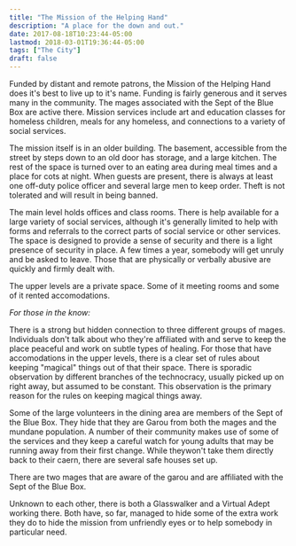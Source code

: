 ```yaml
---
title: "The Mission of the Helping Hand"
description: "A place for the down and out."
date: 2017-08-18T10:23:44-05:00
lastmod: 2018-03-01T19:36:44-05:00
tags: ["The City"]
draft: false
---
```


Funded by distant and remote patrons, the Mission of the Helping Hand does it's best to live up to it's name. Funding is fairly generous and it serves many in the community. The mages associated with the Sept of the Blue Box are active there. Mission services include art and education classes for homeless children, meals for any homeless, and connections to a variety of social services. 

The mission itself is in an older building. The basement, accessible from the street by steps down to an old door has storage, and a large kitchen. The rest of the space is turned over to an eating area during meal times and a place for cots at night. When guests are present, there is always at least one off-duty police officer and several large men to keep order. Theft is not tolerated and will result in being banned. 

The main level holds offices and class rooms. There is help available for a large variety of social services, although it's generally limited to help with forms and referrals to the correct parts of social service or other services. The space is designed to provide a sense of security and there is a light presence of security in place. A few times a year, somebody will get unruly and be asked to leave. Those that are physically or verbally abusive are quickly and firmly dealt with.

The upper levels are a private space. Some of it meeting rooms and some of it rented accomodations.

*For those in the know:*

There is a strong but hidden connection to three different groups of mages. Individuals don't talk about who they're affiliated with and serve to keep the place peaceful and work on subtle types of healing. For those that have accomodations in the upper levels, there is a clear set of rules about keeping "magical" things out of that their space. There is sporadic observation by different branches of the technocracy, usually picked up on right away, but assumed to be constant. This observation is the primary reason for the rules on keeping magical things away. 

Some of the large volunteers in the dining area are members of the Sept of the Blue Box. They hide that they are Garou from both the mages and the mundane population. A number of their community makes use of some of the services and they keep a careful watch for young adults that may be running away from their first change. While theywon't take them directly back to their caern, there are several safe houses set up.

There are two mages that are aware of the garou and are affiliated with the Sept of the Blue Box.

Unknown to each other, there is both a Glasswalker and a Virtual Adept working there. Both have, so far, managed to hide some of the extra work they do to hide the mission from unfriendly eyes or to help somebody in particular need.
